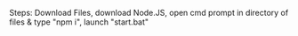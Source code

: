Steps: Download Files, download Node.JS, open cmd prompt in directory of files & type "npm i", launch "start.bat"
